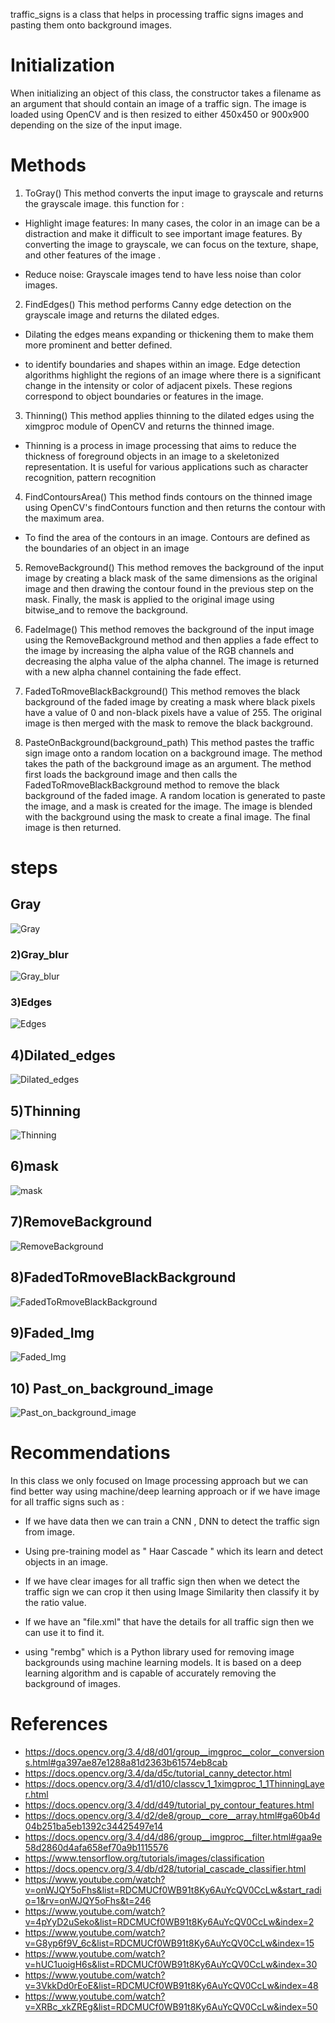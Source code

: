 traffic_signs is a class that helps in processing traffic signs images and pasting them onto background images.

# Initialization

When initializing an object of this class, the constructor takes a filename as an argument that should contain an image of a traffic sign. The image is loaded using OpenCV and is then resized to either 450x450 or 900x900 depending on the size of the input image.

# Methods
1. ToGray()
This method converts the input image to grayscale and returns the grayscale image.
this function for :

- Highlight image features: In many cases, the color in an image can be a distraction and make it difficult to see important image features. By converting the image to grayscale, we can focus on the texture, shape, and other features of the image .

- Reduce noise: Grayscale images tend to have less noise than color images.

2. FindEdges()
This method performs Canny edge detection on the grayscale image and returns the dilated edges.

-  Dilating the edges means expanding or thickening them to make them more prominent and better defined.

- to identify boundaries and shapes within an image. Edge detection algorithms highlight the regions of an image where there is a significant change in the intensity or color of adjacent pixels. These regions correspond to object boundaries or features in the image.

3. Thinning()
This method applies thinning to the dilated edges using the ximgproc module of OpenCV and returns the thinned image.

- Thinning is a process in image processing that aims to reduce the thickness of foreground objects in an image to a skeletonized representation. It is useful for various applications such as character recognition, pattern recognition

4. FindContoursArea()
This method finds contours on the thinned image using OpenCV's findContours function and then returns the contour with the maximum area.

- To find the area of the contours in an image. Contours are defined as the boundaries of an object in an image

5. RemoveBackground()
This method removes the background of the input image by creating a black mask of the same dimensions as the original image and then drawing the contour found in the previous step on the mask. Finally, the mask is applied to the original image using bitwise_and to remove the background.

6. FadeImage()
This method removes the background of the input image using the RemoveBackground method and then applies a fade effect to the image by increasing the alpha value of the RGB channels and decreasing the alpha value of the alpha channel. The image is returned with a new alpha channel containing the fade effect.

7. FadedToRmoveBlackBackground()
This method removes the black background of the faded image by creating a mask where black pixels have a value of 0 and non-black pixels have a value of 255. The original image is then merged with the mask to remove the black background.

8. PasteOnBackground(background_path)
This method pastes the traffic sign image onto a random location on a background image. The method takes the path of the background image as an argument. The method first loads the background image and then calls the FadedToRmoveBlackBackground method to remove the black background of the faded image. A random location is generated to paste the image, and a mask is created for the image. The image is blended with the background using the mask to create a final image. The final image is then returned.

# steps

## Gray
![Gray](https://github.com/AbdullahaJ2000/forme/blob/main/steps/gray.png?raw=true)
### 2)Gray_blur
![Gray_blur](https://github.com/AbdullahaJ2000/forme/blob/main/steps/gray_blur.png?raw=true)
### 3)Edges
![Edges](https://github.com/AbdullahaJ2000/forme/blob/main/steps/edges.png?raw=true)
## 4)Dilated_edges
![Dilated_edges](https://github.com/AbdullahaJ2000/forme/blob/main/steps/dilated_edges.png?raw=true)
## 5)Thinning
![Thinning](https://github.com/AbdullahaJ2000/forme/blob/main/steps/thinned_img.png?raw=true)
## 6)mask
![mask](https://github.com/AbdullahaJ2000/forme/blob/main/steps/mask.png?raw=true)
## 7)RemoveBackground
![RemoveBackground](https://github.com/AbdullahaJ2000/forme/blob/main/steps/RemoveBackground.png?raw=true)
## 8)FadedToRmoveBlackBackground
![FadedToRmoveBlackBackground](https://github.com/AbdullahaJ2000/forme/blob/main/steps/FadedToRmoveBlackBackground.png?raw=true)
## 9)Faded_Img
![Faded_Img](https://github.com/AbdullahaJ2000/forme/blob/main/steps/faded_img.png?raw=true)
## 10) Past_on_background_image 
![Past_on_background_image](https://github.com/AbdullahaJ2000/forme/blob/main/Final_output/final_result.png?raw=true)

# Recommendations 

In this class we only focused on Image processing approach but we can find better way using machine/deep learning approach or if we have image for all traffic signs such as :

- If we have data then we can train a CNN , DNN to detect the traffic sign from image.

- Using pre-training model as " Haar Cascade " which its learn and detect objects in an image.

- If we have clear images for all traffic sign then when we detect the traffic sign we can crop it then using Image Similarity then classify it by the ratio value.

- If we have an "file.xml" that have the details for all traffic sign then we can use it to find it.

- using "rembg" which is a Python library used for removing image backgrounds using machine learning models. It is based on a deep learning algorithm and is capable of accurately removing the background of images.

# References 

- https://docs.opencv.org/3.4/d8/d01/group__imgproc__color__conversions.html#ga397ae87e1288a81d2363b61574eb8cab
- https://docs.opencv.org/3.4/da/d5c/tutorial_canny_detector.html
- https://docs.opencv.org/3.4/d1/d10/classcv_1_1ximgproc_1_1ThinningLayer.html
- https://docs.opencv.org/3.4/dd/d49/tutorial_py_contour_features.html
- https://docs.opencv.org/3.4/d2/de8/group__core__array.html#ga60b4d04b251ba5eb1392c34425497e14
- https://docs.opencv.org/3.4/d4/d86/group__imgproc__filter.html#gaa9e58d2860d4afa658ef70a9b1115576
- https://www.tensorflow.org/tutorials/images/classification
- https://docs.opencv.org/3.4/db/d28/tutorial_cascade_classifier.html
- https://www.youtube.com/watch?v=onWJQY5oFhs&list=RDCMUCf0WB91t8Ky6AuYcQV0CcLw&start_radio=1&rv=onWJQY5oFhs&t=246
- https://www.youtube.com/watch?v=4pYyD2uSeko&list=RDCMUCf0WB91t8Ky6AuYcQV0CcLw&index=2
- https://www.youtube.com/watch?v=G8yp6f9V_6c&list=RDCMUCf0WB91t8Ky6AuYcQV0CcLw&index=15
- https://www.youtube.com/watch?v=hUC1uoigH6s&list=RDCMUCf0WB91t8Ky6AuYcQV0CcLw&index=30
- https://www.youtube.com/watch?v=3VkkDd0rEoE&list=RDCMUCf0WB91t8Ky6AuYcQV0CcLw&index=48
- https://www.youtube.com/watch?v=XRBc_xkZREg&list=RDCMUCf0WB91t8Ky6AuYcQV0CcLw&index=50




